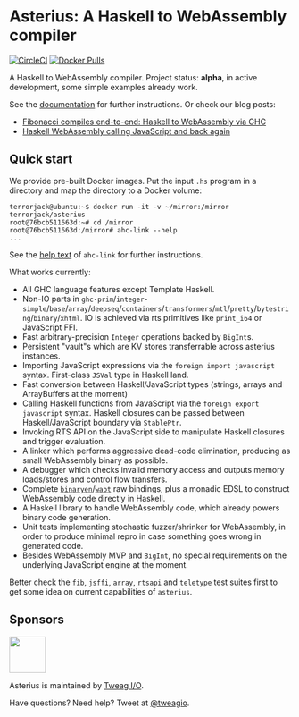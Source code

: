 # Asterius: A Haskell to WebAssembly compiler

[![CircleCI](https://circleci.com/gh/tweag/asterius/tree/master.svg?style=shield)](https://circleci.com/gh/tweag/asterius/tree/master)
[![Docker Pulls](https://img.shields.io/docker/pulls/terrorjack/asterius.svg)](https://hub.docker.com/r/terrorjack/asterius)

A Haskell to WebAssembly compiler. Project status: **alpha**, in active development, some simple examples already work.

See the [documentation](https://tweag.github.io/asterius) for further instructions. Or check our blog posts:

* [Fibonacci compiles end-to-end: Haskell to WebAssembly via GHC](https://www.tweag.io/posts/2018-05-29-hello-asterius.html)
* [Haskell WebAssembly calling JavaScript and back again](https://www.tweag.io/posts/2018-09-12-asterius-ffi.html)

## Quick start

We provide pre-built Docker images. Put the input `.hs` program in a directory and map the directory to a Docker volume:

```
terrorjack@ubuntu:~$ docker run -it -v ~/mirror:/mirror terrorjack/asterius
root@76bcb511663d:~# cd /mirror
root@76bcb511663d:/mirror# ahc-link --help
...
```

See the [help text](https://tweag.github.io/asterius/ahc-link) of `ahc-link` for further instructions.

What works currently:

* All GHC language features except Template Haskell.
* Non-IO parts in `ghc-prim`/`integer-simple`/`base`/`array`/`deepseq`/`containers`/`transformers`/`mtl`/`pretty`/`bytestring`/`binary`/`xhtml`. IO is achieved via rts primitives like `print_i64` or JavaScript FFI.
* Fast arbitrary-precision `Integer` operations backed by `BigInt`s.
* Persistent "vault"s which are KV stores transferrable across asterius instances.
* Importing JavaScript expressions via the `foreign import javascript` syntax. First-class `JSVal` type in Haskell land.
* Fast conversion between Haskell/JavaScript types (strings, arrays and ArrayBuffers at the moment)
* Calling Haskell functions from JavaScript via the `foreign export javascript` syntax. Haskell closures can be passed between Haskell/JavaScript boundary via `StablePtr`.
* Invoking RTS API on the JavaScript side to manipulate Haskell closures and trigger evaluation.
* A linker which performs aggressive dead-code elimination, producing as small WebAssembly binary as possible.
* A debugger which checks invalid memory access and outputs memory loads/stores and control flow transfers.
* Complete [`binaryen`](https://github.com/WebAssembly/binaryen)/[`wabt`](https://github.com/WebAssembly/wabt) raw bindings, plus a monadic EDSL to construct WebAssembly code directly in Haskell.
* A Haskell library to handle WebAssembly code, which already powers binary code generation.
* Unit tests implementing stochastic fuzzer/shrinker for WebAssembly, in order to produce minimal repro in case something goes wrong in generated code.
* Besides WebAssembly MVP and `BigInt`, no special requirements on the underlying JavaScript engine at the moment.

Better check the [`fib`](asterius/test/fib/fib.hs), [`jsffi`](asterius/test/jsffi/jsffi.hs), [`array`](asterius/test/array/array.hs), [`rtsapi`](asterius/test/rtsapi.hs) and [`teletype`](asterius/test/teletype/teletype.hs) test suites first to get some idea on current capabilities of `asterius`.

## Sponsors

[<img src="https://www.tweag.io/img/tweag-med.png" height="65">](https://tweag.io)

Asterius is maintained by [Tweag I/O](https://tweag.io/).

Have questions? Need help? Tweet at [@tweagio](https://twitter.com/tweagio).
